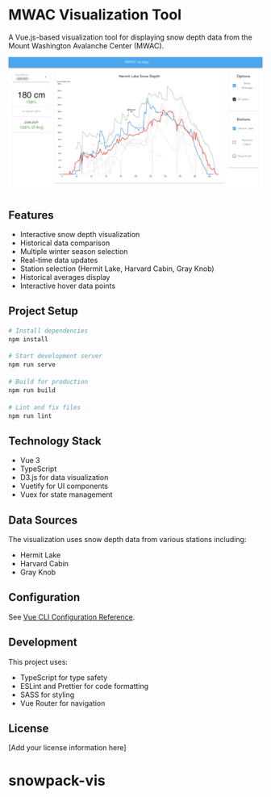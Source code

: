 # MWAC Visualization Tool

A Vue.js-based visualization tool for displaying snow depth data from the Mount Washington Avalanche Center (MWAC).

![MWAC Visualization Tool Screenshot](public/example.png)

## Features

- Interactive snow depth visualization
- Historical data comparison
- Multiple winter season selection
- Real-time data updates
- Station selection (Hermit Lake, Harvard Cabin, Gray Knob)
- Historical averages display
- Interactive hover data points

## Project Setup

```bash
# Install dependencies
npm install

# Start development server
npm run serve

# Build for production
npm run build

# Lint and fix files
npm run lint
```

## Technology Stack

- Vue 3
- TypeScript
- D3.js for data visualization
- Vuetify for UI components
- Vuex for state management

## Data Sources

The visualization uses snow depth data from various stations including:
- Hermit Lake
- Harvard Cabin
- Gray Knob

## Configuration

See [Vue CLI Configuration Reference](https://cli.vuejs.org/config/).

## Development

This project uses:
- TypeScript for type safety
- ESLint and Prettier for code formatting
- SASS for styling
- Vue Router for navigation

## License

[Add your license information here]

# snowpack-vis
